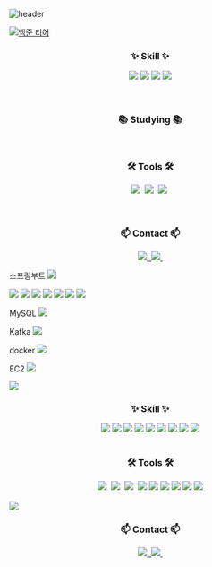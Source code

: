 ![header](https://capsule-render.vercel.app/api?type=waving&color=gradient&height=250&fontSize=40&fontAlignY=40&animation=fadeIn&text=SEONGBIN_SONG)

[![백준 티어](http://mazassumnida.wtf/api/v2/generate_badge?boj=ssbin0916)](https://solved.ac/ssbin0916)



<!--내용 부분-->
<h3 align="center">✨ Skill ✨</h3>
<div align="center">
  <img src="https://img.shields.io/badge/java-007396?style=for-the-badge&logo=OpenJDK&logoColor=white">
  <img src="https://img.shields.io/badge/spring-%236DB33F.svg?style=for-the-badge&logo=spring&logoColor=white" />
  <img src="https://img.shields.io/badge/Spring Security-6DB33F?style=for-the-badge&logo=Spring Security&logoColor=white">
  <img src="https://img.shields.io/badge/redis-%23DD0031.svg?style=for-the-badge&logo=redis&logoColor=white" />
</div>

<div align="center">
  
</div>

<br>

<div align="center">
  
</div>

<br>

<h3 align="center">📚 Studying 📚</h3>
<div align="center">
  
</div>

<br>

<h3 align="center">🛠 Tools 🛠</h3>
<div align="center">
  <img src="https://img.shields.io/badge/git-F05033.svg?style=for-the-badge&logo=git&logoColor=white" />&nbsp
  <img src="https://img.shields.io/badge/github-181717.svg?style=for-the-badge&logo=github&logoColor=white" />&nbsp
  <img src="https://img.shields.io/badge/Notion-F3F3F3.svg?style=for-the-badge&logo=notion&logoColor=black" />&nbsp
</div>

<div align="center">
</div>

<br>

<div align="center">
  

</div>

<br>

<h3 align="center">📫 Contact 📫</h3>
<div align="center">
  <a href="https://velog.io/@oka1313">
    <img src="https://img.shields.io/badge/Velog-1EBC8F?style=for-the-badge&logo=velog&logoColor=white" />&nbsp
  </a>
  <a href="mailto:oka1313@gmail.com">
    <img
      src="https://img.shields.io/badge/oka1313@gmail.com-D14836?style=for-the-badge&logo=gmail&logoColor=white"/>&nbsp
  </a>
</div>

스프링부트
<img src="https://img.shields.io/badge/springboot-6DB33F?style=for-the-badge&logo=springboot&logoColor=white">

<img src="https://img.shields.io/badge/mysql-4479A1.svg?style=for-the-badge&logo=mysql&logoColor=white" />
<img src="https://img.shields.io/badge/JWT-black?style=for-the-badge&logo=JSON%20web%20tokens" />

<img src="https://img.shields.io/badge/IntelliJIDEA-000000.svg?style=for-the-badge&logo=intellij-idea&logoColor=white" />

<img src="https://img.shields.io/badge/Gradle-02303A.svg?style=for-the-badge&logo=Gradle&logoColor=white" />
<img src="https://img.shields.io/badge/Postman-FF6C37?style=for-the-badge&logo=postman&logoColor=white" />

<img src="https://img.shields.io/badge/querydsl-4B8BBE.svg?style=for-the-badge&logo=qualys&logoColor=white" />

<img src="https://img.shields.io/badge/jpa-59666C?style=for-the-badge&logo=Hibernate&logoColor=white">

MySQL
<img src="https://img.shields.io/badge/MySQL-4479A1?style=for-the-badge&logo=MySQL&logoColor=white">

Kafka
<img src="https://img.shields.io/badge/Apache Kafka-%3333333.svg?style=for-the-badge&logo=Apache Kafka&logoColor=white"> 

docker
<img src="https://img.shields.io/badge/docker-%230db7ed.svg?style=for-the-badge&logo=docker&logoColor=white"> 

EC2
<img src="https://img.shields.io/badge/Amazon%20EC2-FF9900?style=for-the-badge&logo=Amazon%20EC2&logoColor=white">

<img src="https://img.shields.io/badge/AWS%20EC2-FF9900?style=for-the-badge&logo=Amazon%20EC2&logoColor=white">

<!-- Skill Section -->
<h3 align="center">✨ Skill ✨</h3>
<div align="center">
  <img src="https://img.shields.io/badge/java-007396?style=for-the-badge&logo=OpenJDK&logoColor=white">
  <img src="https://img.shields.io/badge/spring-%236DB33F.svg?style=for-the-badge&logo=spring&logoColor=white" />
  <img src="https://img.shields.io/badge/Spring%20Security-6DB33F?style=for-the-badge&logo=Spring%20Security&logoColor=white">
  <img src="https://img.shields.io/badge/redis-%23DD0031.svg?style=for-the-badge&logo=redis&logoColor=white" />
  <img src="https://img.shields.io/badge/springboot-6DB33F?style=for-the-badge&logo=springboot&logoColor=white">
  <img src="https://img.shields.io/badge/JWT-black?style=for-the-badge&logo=JSON%20web%20tokens" />
  <img src="https://img.shields.io/badge/jpa-59666C?style=for-the-badge&logo=Hibernate&logoColor=white">
  <img src="https://img.shields.io/badge/querydsl-4B8BBE.svg?style=for-the-badge&logo=qualys&logoColor=white" />
  <img src="https://img.shields.io/badge/MySQL-4479A1?style=for-the-badge&logo=MySQL&logoColor=white">
</div>

<br>

<!-- Tools Section -->
<h3 align="center">🛠 Tools 🛠</h3>
<div align="center">
  <img src="https://img.shields.io/badge/git-F05033.svg?style=for-the-badge&logo=git&logoColor=white" />&nbsp
  <img src="https://img.shields.io/badge/github-181717.svg?style=for-the-badge&logo=github&logoColor=white" />&nbsp
  <img src="https://img.shields.io/badge/Notion-F3F3F3.svg?style=for-the-badge&logo=notion&logoColor=black" />&nbsp
  <img src="https://img.shields.io/badge/IntelliJIDEA-000000.svg?style=for-the-badge&logo=intellij-idea&logoColor=white" />
  <img src="https://img.shields.io/badge/Gradle-02303A.svg?style=for-the-badge&logo=Gradle&logoColor=white" />
  <img src="https://img.shields.io/badge/Postman-FF6C37?style=for-the-badge&logo=postman&logoColor=white" />
  <img src="https://img.shields.io/badge/docker-%230db7ed.svg?style=for-the-badge&logo=docker&logoColor=white">
  <img src="https://img.shields.io/badge/Apache%20Kafka-%23333333.svg?style=for-the-badge&logo=Apache%20Kafka&logoColor=white">
  <img src="https://img.shields.io/badge/AWS%20EC2-FF9900?style=for-the-badge&logo=Amazon%20EC2&logoColor=white">
</div>

<br>

<img src="https://img.shields.io/badge/jenkins-%232C5263.svg?style=for-the-badge&logo=jenkins&logoColor=white" />

<!-- Contact Section -->
<h3 align="center">📫 Contact 📫</h3>
<div align="center">
  <a href="https://velog.io/@oka1313">
    <img src="https://img.shields.io/badge/Velog-1EBC8F?style=for-the-badge&logo=velog&logoColor=white" />&nbsp
  </a>
  <a href="mailto:oka1313@gmail.com">
    <img src="https://img.shields.io/badge/oka1313@gmail.com-D14836?style=for-the-badge&logo=gmail&logoColor=white"/>&nbsp
  </a>
</div>
